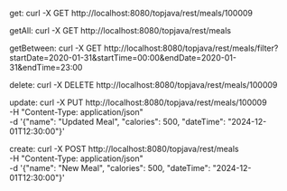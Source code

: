 get: curl -X GET http://localhost:8080/topjava/rest/meals/100009

getAll: curl -X GET http://localhost:8080/topjava/rest/meals

getBetween: curl -X GET http://localhost:8080/topjava/rest/meals/filter?startDate=2020-01-31&startTime=00:00&endDate=2020-01-31&endTime=23:00

delete: curl -X DELETE http://localhost:8080/topjava/rest/meals/100009

update: curl -X PUT http://localhost:8080/topjava/rest/meals/100009 \
-H "Content-Type: application/json" \
-d '{"name": "Updated Meal", "calories": 500, "dateTime": "2024-12-01T12:30:00"}'

create: curl -X POST http://localhost:8080/topjava/rest/meals \
-H "Content-Type: application/json" \
-d '{"name": "New Meal", "calories": 500, "dateTime": "2024-12-01T12:30:00"}'

